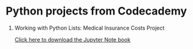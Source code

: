 # **Python projects from Codecademy**

1. Working with Python Lists: Medical Insurance Costs Project

    [Click here to download the Jupyter Note book](https://github.com/DelphCL/Python-projects/blob/03f1cb78ff3da9e89861699ecc0d23bb453699e6/Working%20with%20Python%20Lists%20Medical%20Insurance%20Costs.ipynb)

